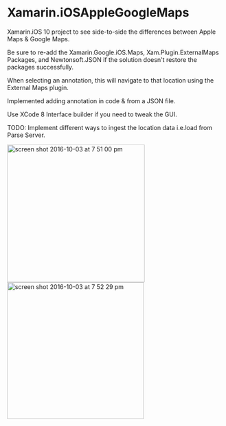 # Xamarin.iOSAppleGoogleMaps
Xamarin.iOS 10 project to see side-to-side the differences between Apple Maps &amp; Google Maps.

Be sure to re-add the Xamarin.Google.iOS.Maps, Xam.Plugin.ExternalMaps Packages, and Newtonsoft.JSON if the solution doesn't restore the packages successfully.

When selecting an annotation, this will navigate to that location using the External Maps plugin.

Implemented adding annotation in code & from a JSON file.

Use XCode 8 Interface builder if you need to tweak the GUI.

TODO: Implement different ways to ingest the location data i.e.load from Parse Server.

<img width="320" alt="screen shot 2016-10-03 at 7 51 00 pm" src="https://cloud.githubusercontent.com/assets/16422288/19059102/be25b570-89a2-11e6-99f5-5f3be3c97296.png">

<img width="318" alt="screen shot 2016-10-03 at 7 52 29 pm" src="https://cloud.githubusercontent.com/assets/16422288/19059125/031e0740-89a3-11e6-9991-b5c14bbda539.png">
